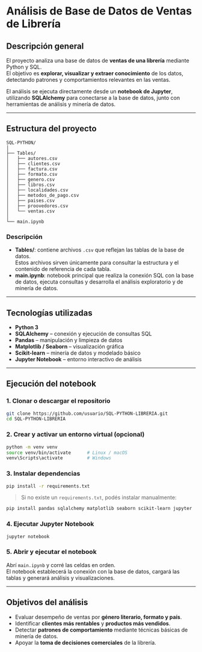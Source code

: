 # Análisis de Base de Datos de Ventas de Librería

## Descripción general
El proyecto analiza una base de datos de **ventas de una librería** mediante Python y SQL.  
El objetivo es **explorar, visualizar y extraer conocimiento** de los datos, detectando patrones y comportamientos relevantes en las ventas.  

El análisis se ejecuta directamente desde un **notebook de Jupyter**, utilizando **SQLAlchemy** para conectarse a la base de datos, junto con herramientas de análisis y minería de datos.

---

## Estructura del proyecto

```
SQL-PYTHON/
│
├── Tables/
│   ├── autores.csv
│   ├── clientes.csv
│   ├── factura.csv
│   ├── formato.csv
│   ├── genero.csv
│   ├── libros.csv
│   ├── localidades.csv
│   ├── metodos_de_pago.csv
│   ├── paises.csv
│   ├── proovedores.csv
│   └── ventas.csv
│
└── main.ipynb
```

### Descripción
- **Tables/**: contiene archivos `.csv` que reflejan las tablas de la base de datos.  
  Estos archivos sirven únicamente para consultar la estructura y el contenido de referencia de cada tabla.  
- **main.ipynb**: notebook principal que realiza la conexión SQL con la base de datos, ejecuta consultas y desarrolla el análisis exploratorio y de minería de datos.

---

## Tecnologías utilizadas
- **Python 3**
- **SQLAlchemy** – conexión y ejecución de consultas SQL  
- **Pandas** – manipulación y limpieza de datos  
- **Matplotlib / Seaborn** – visualización gráfica  
- **Scikit-learn** – minería de datos y modelado básico  
- **Jupyter Notebook** – entorno interactivo de análisis  

---

## Ejecución del notebook

### 1. Clonar o descargar el repositorio
```bash
git clone https://github.com/usuario/SQL-PYTHON-LIBRERIA.git
cd SQL-PYTHON-LIBRERIA
```

### 2. Crear y activar un entorno virtual (opcional)
```bash
python -m venv venv
source venv/bin/activate      # Linux / macOS
venv\Scripts\activate         # Windows
```

### 3. Instalar dependencias
```bash
pip install -r requirements.txt
```

> Si no existe un `requirements.txt`, podés instalar manualmente:
```bash
pip install pandas sqlalchemy matplotlib seaborn scikit-learn jupyter
```

### 4. Ejecutar Jupyter Notebook
```bash
jupyter notebook
```

### 5. Abrir y ejecutar el notebook
Abrí `main.ipynb` y corré las celdas en orden.  
El notebook establecerá la conexión con la base de datos, cargará las tablas y generará análisis y visualizaciones.

---

## Objetivos del análisis
- Evaluar desempeño de ventas por **género literario, formato y país**.  
- Identificar **clientes más rentables** y **productos más vendidos**.  
- Detectar **patrones de comportamiento** mediante técnicas básicas de minería de datos.  
- Apoyar la **toma de decisiones comerciales** de la librería.

